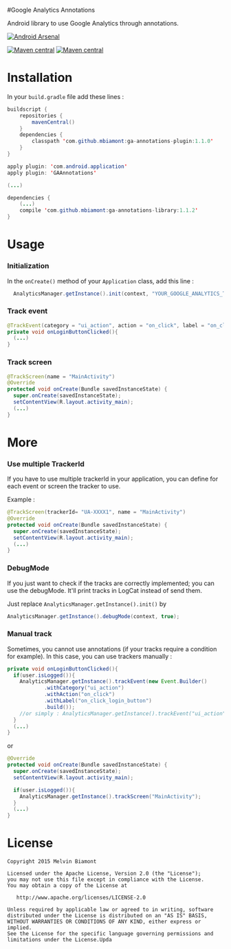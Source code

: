 #Google Analytics Annotations

Android library to use Google Analytics through annotations.

[![Android Arsenal](https://img.shields.io/badge/Android%20Arsenal-Google%20Analytics%20Annotations-green.svg?style=flat)](https://android-arsenal.com/details/1/2365)

[![Maven central](https://img.shields.io/maven-central/v/com.github.mbiamont/ga-annotations-plugin.svg)](https://android-arsenal.com/details/1/2365)
[![Maven central](https://img.shields.io/maven-central/v/com.github.mbiamont/ga-annotations-library.svg)](https://android-arsenal.com/details/1/2365)



# Installation

In your `build.gradle` file add these lines :
```java
buildscript {
    repositories {
        mavenCentral()
    }
    dependencies {
        classpath 'com.github.mbiamont:ga-annotations-plugin:1.1.0'
    }
}

apply plugin: 'com.android.application'
apply plugin: 'GAAnnotations'

(...)

dependencies {
    (...)
    compile 'com.github.mbiamont:ga-annotations-library:1.1.2'
}
```

# Usage

### Initialization
In the `onCreate()` method of your `Application` class, add this line :
```java
  AnalyticsManager.getInstance().init(context, "YOUR_GOOGLE_ANALYTICS_TRACKER_ID");
```

### Track event
```java
@TrackEvent(category = "ui_action", action = "on_click", label = "on_click_login_button", value = 1)
private void onLoginButtonClicked(){
  (...)
}
```

### Track screen

```java
@TrackScreen(name = "MainActivity")
@Override
protected void onCreate(Bundle savedInstanceState) {
  super.onCreate(savedInstanceState);
  setContentView(R.layout.activity_main);
  (...)
}
```

# More

### Use multiple TrackerId
If you have to use multiple trackerId in your application, you can define for each event or screen the tracker to use.

Example :
```java
@TrackScreen(trackerId= "UA-XXXX1", name = "MainActivity")
@Override
protected void onCreate(Bundle savedInstanceState) {
  super.onCreate(savedInstanceState);
  setContentView(R.layout.activity_main);
  (...)
}
```

### DebugMode
If you just want to check if the tracks are correctly implemented; you can use the debugMode. It'll print tracks in LogCat instead of send them.

Just replace `AnalyticsManager.getInstance().init()` by

```java
AnalyticsManager.getInstance().debugMode(context, true);
```

### Manual track
Sometimes, you cannot use annotations (if your tracks require a condition for example). In this case, you can use trackers manually :
```java
private void onLoginButtonClicked(){
  if(user.isLogged()){
    AnalyticsManager.getInstance().trackEvent(new Event.Builder()
            .withCategory("ui_action")
            .withAction("on_click")
            .withLabel("on_click_login_button")
            .build());
    //or simply : AnalyticsManager.getInstance().trackEvent("ui_action", "on_click", "on_click_login_button", 1);
  }
  (...)
}
```

or

```java
@Override
protected void onCreate(Bundle savedInstanceState) {
  super.onCreate(savedInstanceState);
  setContentView(R.layout.activity_main);

  if(user.isLogged()){
    AnalyticsManager.getInstance().trackScreen("MainActivity");
  }
  (...)
}
```

License
=======

    Copyright 2015 Melvin Biamont

    Licensed under the Apache License, Version 2.0 (the "License");
    you may not use this file except in compliance with the License.
    You may obtain a copy of the License at

       http://www.apache.org/licenses/LICENSE-2.0

    Unless required by applicable law or agreed to in writing, software
    distributed under the License is distributed on an "AS IS" BASIS,
    WITHOUT WARRANTIES OR CONDITIONS OF ANY KIND, either express or implied.
    See the License for the specific language governing permissions and
    limitations under the License.Upda

